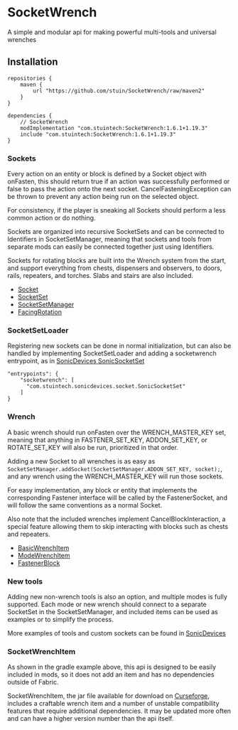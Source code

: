 # SocketWrench
A simple and modular api for making powerful multi-tools and universal wrenches

## Installation
```
repositories {
	maven {
		url "https://github.com/stuin/SocketWrench/raw/maven2"
	}
}

dependencies {
    // SocketWrench
	modImplementation "com.stuintech:SocketWrench:1.6.1+1.19.3"
	include "com.stuintech:SocketWrench:1.6.1+1.19.3"
}
```

### Sockets
Every action on an entity or block is defined by a Socket object with onFasten, this should return true if an action was successfully performed or false to pass the action onto the next socket. CancelFasteningException can be thrown to prevent any action being run on the selected object.

For consistency, if the player is sneaking all Sockets should perform a less common action or do nothing.

Sockets are organized into recursive SocketSets and can be connected to Identifiers in SocketSetManager, meaning that sockets and tools from separate mods can easily be connected together just using Identifiers.

Sockets for rotating blocks are built into the Wrench system from the start, and support everything from chests, dispensers and observers, to doors, rails, repeaters, and torches. Slabs and stairs are also included.

* [Socket](https://github.com/stuin/SocketWrench/blob/master/src/main/java/com/stuintech/socketwrench/socket/Socket.java)
* [SocketSet](https://github.com/stuin/SocketWrench/blob/master/src/main/java/com/stuintech/socketwrench/socket/SocketSet.java)
* [SocketSetManager](https://github.com/stuin/SocketWrench/blob/master/src/main/java/com/stuintech/socketwrench/socket/SocketSetManager.java)
* [FacingRotation](https://github.com/stuin/SocketWrench/blob/master/src/main/java/com/stuintech/socketwrench/rotate/FacingRotation.java)

### SocketSetLoader
Registering new sockets can be done in normal initialization, but can also be handled by implementing SocketSetLoader and adding a socketwrench entrypoint, as in [SonicDevices SonicSocketSet](https://github.com/stuin/SonicDevices/blob/master/src/main/java/com/stuintech/sonicdevices/socket/SonicSocketSet.java)

```
"entrypoints": {
    "socketwrench": [
      "com.stuintech.sonicdevices.socket.SonicSocketSet"
    ]
}
```

### Wrench
A basic wrench should run onFasten over the WRENCH_MASTER_KEY set, meaning that anything in FASTENER_SET_KEY, ADDON_SET_KEY, or ROTATE_SET_KEY will also be run, prioritized in that order.

Adding a new Socket to all wrenches is as easy as `SocketSetManager.addSocket(SocketSetManager.ADDON_SET_KEY, socket);`, and any wrench using the WRENCH_MASTER_KEY will run those sockets.

For easy implementation, any block or entity that implements the corresponding Fastener interface will be called by the FastenerSocket, and will follow the same conventions as a normal Socket.

Also note that the included wrenches implement CancelBlockInteraction, a special feature allowing them to skip interacting with blocks such as chests and repeaters.

* [BasicWrenchItem](https://github.com/stuin/SocketWrench/blob/master/src/main/java/com/stuintech/socketwrench/item/BasicWrenchItem.java)
* [ModeWrenchItem](https://github.com/stuin/SocketWrench/blob/master/src/main/java/com/stuintech/socketwrench/item/ModeWrenchItem.java)
* [FastenerBlock](https://github.com/stuin/SocketWrench/blob/master/src/main/java/com/stuintech/socketwrench/fasteners/FastenerBlock.java)

### New tools
Adding new non-wrench tools is also an option, and multiple modes is fully supported. 
Each mode or new wrench should connect to a separate SocketSet in the SocketSetManager, 
and included items can be used as examples or to simplify the process. 

More examples of tools and custom sockets can be found in [SonicDevices](https://github.com/stuin/SonicDevices/tree/master/src/main/java/com/stuintech/sonicdevices)

### SocketWrenchItem
As shown in the gradle example above, this api is designed to be easily included in mods, so it does not add an item and has no dependencies outside of Fabric.

SocketWrenchItem, the jar file available for download on [Curseforge](https://www.curseforge.com/minecraft/mc-mods/socket-wrench), includes a craftable wrench item and a number of unstable compatibility features that require additional dependencies. 
It may be updated more often and can have a higher version number than the api itself.
